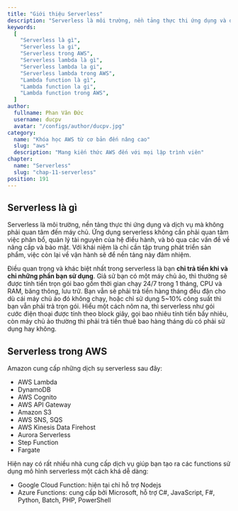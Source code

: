 ```yaml
---
title: "Giới thiệu Serverless"
description: "Serverless là môi trường, nền tảng thực thi ứng dụng và dịch vụ mà không phải quan tâm đến máy chủ. Ứng dụng serverless không cần phải quan tâm việc phân bổ, quản lý tài nguyên của hệ điều hành, và bỏ qua các vấn đề về nâng cấp và bảo mật. Với khái niệm là chỉ cần tập trung phát triển sản phẩm, việc còn lại về vận hành sẽ để nền tảng này đảm nhiệm."
keywords:
  [
    "Serverless là gì",
    "Serverless la gi",
    "Serverless trong AWS",
    "Serverless lambda là gì",
    "Serverless lambda la gi",
    "Serverless lambda trong AWS",
    "Lambda function là gì",
    "Lambda function la gi",
    "Lambda function trong AWS",
  ]
author:
  fullname: Phan Văn Đức
  username: ducpv
  avatar: "/configs/author/ducpv.jpg"
category:
  name: "Khóa học AWS từ cơ bản đến nâng cao"
  slug: "aws"
  description: "Mang kiến thức AWS đến với mọi lập trình viên"
chapter:
  name: "Serverless"
  slug: "chap-11-serverless"
position: 191
---
```


## Serverless là gì

Serverless là môi trường, nền tảng thực thi ứng dụng và dịch vụ mà không phải quan tâm đến máy chủ. Ứng dụng serverless không cần phải quan tâm việc phân bổ, quản lý tài nguyên của hệ điều hành, và bỏ qua các vấn đề về nâng cấp và bảo mật. Với khái niệm là chỉ cần tập trung phát triển sản phẩm, việc còn lại về vận hành sẽ để nền tảng này đảm nhiệm.

Điều quan trọng và khác biệt nhất trong serverless là bạn **chỉ trả tiền khi và chỉ những phần bạn sử dụng**. Giả sử bạn có một máy chủ ảo, thì thường sẽ được tính tiền trọn gói bao gồm thời gian chạy 24/7 trong 1 tháng, CPU và RAM, băng thông, lưu trữ. Bạn vẫn sẽ phải trả tiền hàng tháng đều đặn cho dù cái máy chủ ảo đó không chạy, hoặc chỉ sử dụng 5~10% công suất thì bạn vẫn phải trả trọn gói. Hiểu một cách nôm na, thì serverless như gói cước điện thoại được tính theo block giây, gọi bao nhiêu tính tiền bấy nhiêu, còn máy chủ ảo thường thì phải trả tiền thuê bao hàng tháng dù có phải sử dụng hay không.

## Serverless trong AWS

Amazon cung cấp những dịch sụ serverless sau đây:

- AWS Lambda
- DynamoDB
- AWS Cognito
- AWS API Gateway
- Amazon S3
- AWS SNS, SQS
- AWS Kinesis Data Firehost
- Aurora Serverless
- Step Function
- Fargate

Hiện nay có rất nhiều nhà cung cấp dịch vụ giúp bạn tạo ra các functions sử dụng mô hình serverless một cách khá dễ dàng:

- Google Cloud Function: hiện tại chỉ hỗ trợ Nodejs
- Azure Functions: cung cấp bởi Microsoft, hỗ trợ C#, JavaScript, F#, Python, Batch, PHP, PowerShell
